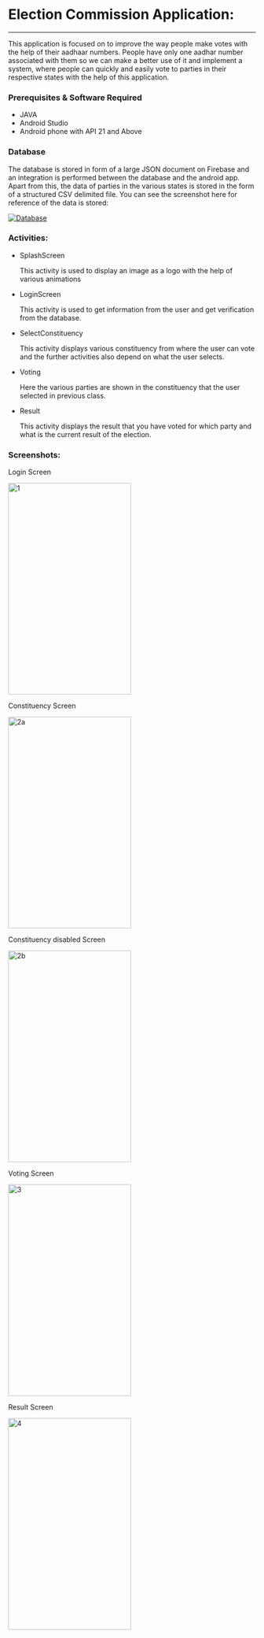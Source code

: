 <!DOCTYPE HTML>
<html>
<body>

<h1> Election Commission Application:</h1>
<hr>
<p>This application is focused on to improve the way people make votes with the help of their aadhaar numbers. People have only one aadhar number associated with them so we can make a better use of it and implement a system, where people can quickly and easily vote to parties in their respective states with the help of this application.</p>

<h3>Prerequisites & Software Required</h3>
<p>
<ul style="list-style-type:disc">
    <li>JAVA</li>
    <li>Android Studio</li>
    <li>Android phone with API 21 and Above</li>
</ul>
</p>

<h3>Database</h3>

<p>The database is stored in form of a large JSON document on Firebase and an integration is performed between the database and the android app. <br>
    Apart from this, the data of parties in the various states is stored in the form of a structured CSV delimited file. You can see the screenshot here for reference of the data is stored:
</p>
<a href="https://ibb.co/ikqp3e"><img src="https://preview.ibb.co/fZeSpK/Database.png" alt="Database" border="0"></a>


<h3>Activities:</h3>
<ul style="list-style-type:disc">
    <li>SplashScreen</li>
        <p>This activity is used to display an image as a logo with the help of various animations</p>
    <li>LoginScreen</li>
        <p> This activity is used to get information from the user and get verification from the database.</p>
    <li>SelectConstituency</li>
        <p> This activity displays various constituency from where the user can vote and the further activities also depend on what the user selects.</p>
    <li> Voting</li>
        <p> Here the various parties are shown in the constituency that the user selected in previous class.</p>
    <li>Result</li>
        <p> This activity displays the result that you have voted for which party and what is the current result of the election.</p>
    
</ul>

<h3>Screenshots:</h2>
    <p>Login Screen</p>
    <a href="https://ibb.co/nP4SpK"><img src="https://preview.ibb.co/mzCrGz/1.png" alt="1" border="0" height="430" width="250"></a>
    <p>Constituency Screen</p>
    <a href="https://ibb.co/bwZSpK"><img src="https://preview.ibb.co/gDwwie/2a.png" alt="2a" border="0" height="430" width="250"></a>
    <p>Constituency disabled Screen</p>
    <a href="https://ibb.co/fieGie"><img src="https://preview.ibb.co/cWUtUK/2b.png" alt="2b" border="0" height="430" width="250"></a>
    <p>Voting Screen</p>
    <a href="https://ibb.co/hf1wie"><img src="https://preview.ibb.co/e6hf9K/3.png" alt="3" border="0" height="430" width="250"></a>
    <p>Result Screen</p>
    <a href="https://ibb.co/dDDWGz"><img src="https://preview.ibb.co/iVa09K/4.png" alt="4" border="0" height="430" width="250"></a>
    
   
</body>
</html>